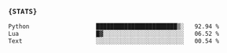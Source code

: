 ### `{STATS}` 
<!--START_SECTION:waka-->

```txt
Python                   ███████████████████████▒░   92.94 %
Lua                      █▓░░░░░░░░░░░░░░░░░░░░░░░   06.52 %
Text                     ░░░░░░░░░░░░░░░░░░░░░░░░░   00.54 %
```

<!--END_SECTION:waka-->

